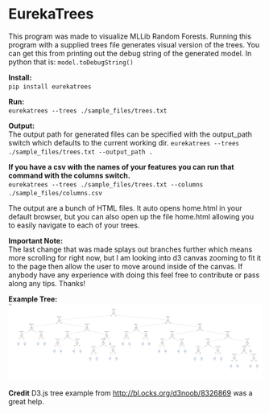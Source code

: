 EurekaTrees
==============

This program was made to visualize MLLib Random Forests. Running this program with a supplied trees file generates 
visual version of the trees. You can get this from printing out the debug string of the generated model. In python that is:
`model.toDebugString()`

**Install:**<br>
`pip install eurekatrees`

**Run:**<br>
`eurekatrees --trees ./sample_files/trees.txt`

**Output:**<br>
The output path for generated files can be specified with the output_path switch which defaults to the current working dir.
`eurekatrees --trees ./sample_files/trees.txt --output_path .`

**If you have a csv with the names of your features you can run that command with the columns switch.**<br>
`eurekatrees --trees ./sample_files/trees.txt --columns ./sample_files/columns.csv`

The output are a bunch of HTML files. It auto opens home.html in your default browser, but you can also open up the file home.html allowing you to easily navigate to each of your trees.

**Important Note:**<br>
The last change that was made splays out branches further which means more scrolling for right now, but I am looking into d3 canvas zooming to fit it to the page then allow the user to move around inside of the canvas. If anybody have any experience with doing this feel free to contribute or pass along any tips. Thanks!

**Example Tree:**
![Example Tree](ExampleTree.png)

**Credit**
D3.js tree example from http://bl.ocks.org/d3noob/8326869 was a great help.
